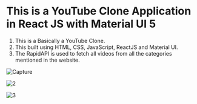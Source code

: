 # This is a YouTube Clone Application in React JS with Material UI 5

1. This is a Basically a YouTube Clone.
2. This built using HTML, CSS, JavaScript, ReactJS and Material UI.
3. The RapidAPI is used to fetch all videos from all the categories mentioned in the website.


![Capture](https://github.com/DheerajPathrod/updated_super_tv/assets/86339497/837407d7-08b1-4992-8b7b-b512e1490958)


![2](https://github.com/DheerajPathrod/updated_super_tv/assets/86339497/6e8cf1a8-06e8-4226-b5fd-d7a8c95349d6)


![3](https://github.com/DheerajPathrod/updated_super_tv/assets/86339497/0ac91d65-6a18-4c9c-a0bc-745151c8fe73)


